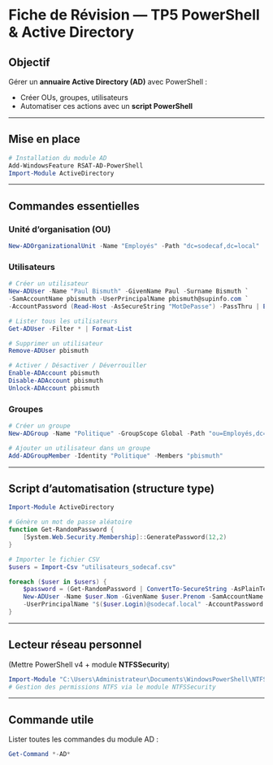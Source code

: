 # Fiche de Révision — TP5 PowerShell & Active Directory

## Objectif

Gérer un **annuaire Active Directory (AD)** avec PowerShell :

- Créer OUs, groupes, utilisateurs  
- Automatiser ces actions avec un **script PowerShell**

---

## Mise en place

```powershell
# Installation du module AD
Add-WindowsFeature RSAT-AD-PowerShell
Import-Module ActiveDirectory
```

---

## Commandes essentielles

### Unité d’organisation (OU)

```powershell
New-ADOrganizationalUnit -Name "Employés" -Path "dc=sodecaf,dc=local"
```

### Utilisateurs

```powershell
# Créer un utilisateur
New-ADUser -Name "Paul Bismuth" -GivenName Paul -Surname Bismuth `
-SamAccountName pbismuth -UserPrincipalName pbismuth@supinfo.com `
-AccountPassword (Read-Host -AsSecureString "MotDePasse") -PassThru | Enable-ADAccount

# Lister tous les utilisateurs
Get-ADUser -Filter * | Format-List

# Supprimer un utilisateur
Remove-ADUser pbismuth

# Activer / Désactiver / Déverrouiller
Enable-ADAccount pbismuth
Disable-ADAccount pbismuth
Unlock-ADAccount pbismuth
```

### Groupes

```powershell
# Créer un groupe
New-ADGroup -Name "Politique" -GroupScope Global -Path "ou=Employés,dc=sodecaf,dc=local"

# Ajouter un utilisateur dans un groupe
Add-ADGroupMember -Identity "Politique" -Members "pbismuth"
```

---

## Script d’automatisation (structure type)

```powershell
Import-Module ActiveDirectory

# Génère un mot de passe aléatoire
function Get-RandomPassword {
    [System.Web.Security.Membership]::GeneratePassword(12,2)
}

# Importer le fichier CSV
$users = Import-Csv "utilisateurs_sodecaf.csv"

foreach ($user in $users) {
    $password = (Get-RandomPassword | ConvertTo-SecureString -AsPlainText -Force)
    New-ADUser -Name $user.Nom -GivenName $user.Prenom -SamAccountName $user.Login `
    -UserPrincipalName "$($user.Login)@sodecaf.local" -AccountPassword $password -PassThru | Enable-ADAccount
}
```

---

## Lecteur réseau personnel

(Mettre PowerShell v4 + module **NTFSSecurity**)

```powershell
Import-Module "C:\Users\Administrateur\Documents\WindowsPowerShell\NTFSSecurity"
# Gestion des permissions NTFS via le module NTFSSecurity
```

---

## Commande utile

Lister toutes les commandes du module AD :

```powershell
Get-Command *-AD*
```

